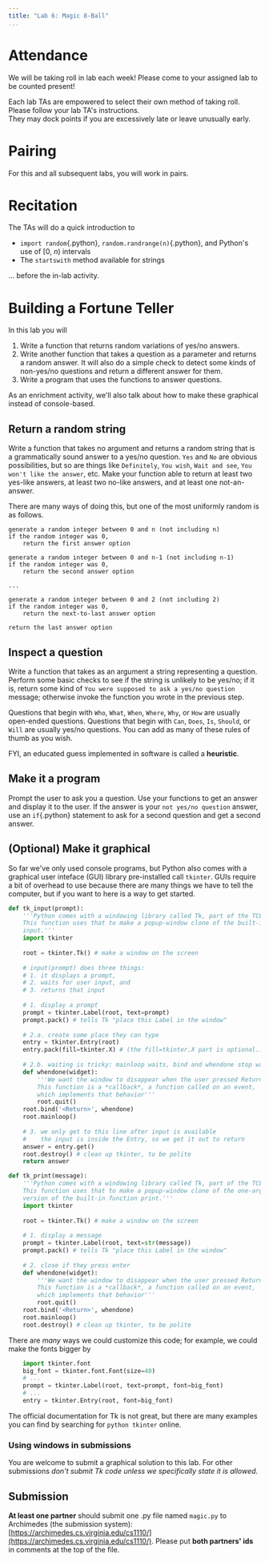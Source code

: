 ```yaml
---
title: "Lab 6: Magic 8-Ball"
...
```


# Attendance

We will be taking roll in lab each week! Please come to your assigned lab to be counted present!

Each lab TAs are empowered to select their own method of taking roll.
Please follow your lab TA's instructions.  
They may dock points if you  are excessively late or leave unusually early.

# Pairing

For this and all subsequent labs, you will work in pairs.

# Recitation

The TAs will do a quick introduction to 

-   `import random`{.python}, `random.randrange(n)`{.python}, and Python's use of \[0, *n*\) intervals
-   The `startswith` method available for strings

... before the in-lab activity.


# Building a Fortune Teller

In this lab you will

1.  Write a function that returns random variations of yes/no answers.
2.  Write another function that takes a question as a parameter and returns a random answer.  It will also do a simple check to detect some kinds of non-yes/no questions and return a different answer for them.
3.  Write a program that uses the functions to answer questions.

As an enrichment activity, we'll also talk about how to make these graphical instead of console-based.

## Return a random string

Write a function that takes no argument and returns a random string that is a grammatically sound answer to a yes/no question.  `Yes` and `No` are obvious possibilities, but so are things like `Definitely`, `You wish`, `Wait and see`, `You won't like the answer`, etc.
Make your function able to return at least two yes-like answers, at least two no-like answers, and at least one not-an-answer.

There are many ways of doing this, but one of the most uniformly random is as follows.

````
generate a random integer between 0 and n (not including n)
if the random integer was 0,
    return the first answer option

generate a random integer between 0 and n-1 (not including n-1)
if the random integer was 0,
    return the second answer option

...

generate a random integer between 0 and 2 (not including 2)
if the random integer was 0,
    return the next-to-last answer option

return the last answer option
````

## Inspect a question

Write a function that takes as an argument a string representing a question.
Perform some basic checks to see if the string is unlikely to be yes/no; if it is, return some kind of `You were supposed to ask a yes/no question` message; otherwise invoke the function you wrote in the previous step.

Questions that begin with `Who`, `What`, `When`, `Where`, `Why`, or `How` are usually open-ended questions.
Questions that begin with `Can`, `Does`, `Is`, `Should`, or `Will` are usually yes/no questions.
You can add as many of these rules of thumb as you wish.

FYI, an educated guess implemented in software is called a **heuristic**.

## Make it a program

Prompt the user to ask you a question.
Use your functions to get an answer and display it to the user.
If the answer is your `not yes/no question` answer, use an `if`{.python} statement to ask for a second question and get a second answer.

## (Optional) Make it graphical

So far we've only used console programs, but Python also comes with a graphical user inteface (GUI) library pre-installed call `tkinter`.
GUIs require a bit of overhead to use because there are many things we have to tell the computer,
but if you want to here is a way to get started.

````python
def tk_input(prompt):
    '''Python comes with a windowing library called Tk, part of the TCL/Tk system.
    This function uses that to make a popup-window clone of the built-in function
    input.'''
    import tkinter
    
    root = tkinter.Tk() # make a window on the screen
    
    # input(prompt) does three things: 
    # 1. it displays a prompt, 
    # 2. waits for user input, and 
    # 3. returns that input
    
    # 1. display a prompt
    prompt = tkinter.Label(root, text=prompt)
    prompt.pack() # tells Tk "place this Label in the window"
    
    # 2.a. create some place they can type
    entry = tkinter.Entry(root)
    entry.pack(fill=tkinter.X) # (the fill=tkinter.X part is optional...)
    
    # 2.b. waiting is tricky: mainloop waits, bind and whendone stop waiting
    def whendone(widget):
        '''We want the window to disappear when the user pressed Return.
        This function is a *callback*, a function called on an event,
        which implements that behavior'''
        root.quit()
    root.bind('<Return>', whendone)
    root.mainloop()
    
    # 3. we only get to this line after input is available
    #    the input is inside the Entry, so we get it out to return
    answer = entry.get()
    root.destroy() # clean up tkinter, to be polite
    return answer

def tk_print(message):
    '''Python comes with a windowing library called Tk, part of the TCL/Tk system.
    This function uses that to make a popup-window clone of the one-argument
    version of the built-in function print.'''
    import tkinter
    
    root = tkinter.Tk() # make a window on the screen
    
    # 1. display a message
    prompt = tkinter.Label(root, text=str(message))
    prompt.pack() # tells Tk "place this Label in the window"
    
    # 2. close if they press enter
    def whendone(widget):
        '''We want the window to disappear when the user pressed Return.
        This function is a *callback*, a function called on an event,
        which implements that behavior'''
        root.quit()
    root.bind('<Return>', whendone)
    root.mainloop()
    root.destroy() # clean up tkinter, to be polite
````

There are *many* ways we could customize this code;
for example, we could make the fonts bigger by

````python
    import tkinter.font
    big_font = tkinter.font.Font(size=40)
    # ...
    prompt = tkinter.Label(root, text=prompt, font=big_font)
    # ...
    entry = tkinter.Entry(root, font=big_font)
````

The official documentation for Tk is not great, but there are many examples you can find by searching for `python tkinter` online.

### Using windows in submissions

You are welcome to submit a graphical solution to this lab.
For other submissions *don't submit Tk code unless we specifically state it is allowed*.

## Submission

**At least one partner** should submit one .py file named `magic.py` to Archimedes (the submission system):
[https://archimedes.cs.virginia.edu/cs1110/](https://archimedes.cs.virginia.edu/cs1110/).
Please put **both partners' ids** in comments at the top of the file.


